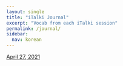 ```yaml
---
layout: single
title: "iTalki Journal"
excerpt: "Vocab from each iTalki session"
permalink: /journal/
sidebar:
  nav: korean
---
```


[April 27, 2021](./_journal/2021-04-27.md)